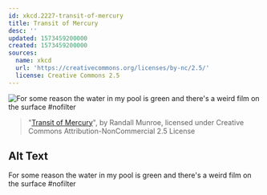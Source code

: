 ```yaml
---
id: xkcd.2227-transit-of-mercury
title: Transit of Mercury
desc: ''
updated: 1573459200000
created: 1573459200000
sources:
  name: xkcd
  url: 'https://creativecommons.org/licenses/by-nc/2.5/'
  license: Creative Commons 2.5
---
```

![For some reason the water in my pool is green and there's a weird film on the surface #nofilter](https://imgs.xkcd.com/comics/transit_of_mercury.png)
> "[Transit of Mercury](https://xkcd.com/2227/)", by Randall Munroe, licensed under Creative Commons Attribution-NonCommercial 2.5 License

## Alt Text
For some reason the water in my pool is green and there's a weird film on the surface #nofilter
